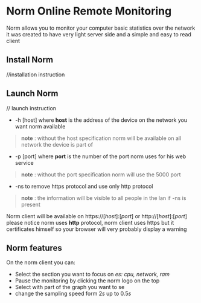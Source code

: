 # Norm Online Remote Monitoring 

Norm allows you to monitor your computer basic statistics over the network it was created to have very light server side and a simple and easy to read client

## Install Norm

//installation instruction

## Launch Norm

// launch instruction

 - -h [host] where **host** is the address of the device on the network you want norm available 
 > **note** : without the host specification norm will be available on all network the device is part of
 - -p [port] where **port** is the number of the port norm uses for his web service
 > **note** : without the port specification norm will use the 5000 port
 - -ns to remove https protocol and use only http protocol
 > **note** : the information will be visible to all people in the lan if -ns is present

Norm client will be available on https://[*host*]:[*port*] or http://[*host*]:[*port*] please notice norm uses **http** protocol, norm client uses https but it certificates himself so your browser will very probably display a warning

## Norm features

On the norm client you can:
- Select the section you want to focus on *es: cpu, network, ram*
- Pause the monitoring by clicking the norm logo on the top
- Select with part of the graph you want to se
- change the sampling speed form 2*s* up to 0.5*s* 